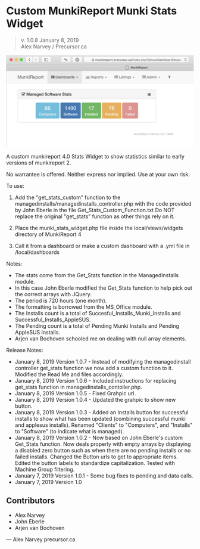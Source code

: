 # Custom MunkiReport Munki Stats Widget

> v. 1.0.8 
> January 8, 2019  
> Alex Narvey / Precursor.ca  

![munki_stats_widget  view](https://github.com/precursorca/munki-stats-widget/blob/master/munki_stats_widget.png)

A custom munkireport 4.0 Stats Widget to show statistics similar to early versions of munkireport 2.

No warrantee is offered. Neither express nor implied. Use at your own risk.

To use:

1) Add the "get_stats_custom" function to the managedinstalls/managedinstalls_controller.php with the code provided by John Eberle in the file Get_Stats_Custom_Function.txt
Do NOT replace the original "get_stats" function as other things rely on it.

2) Place the munki_stats_widget.php file inside the local/views/widgets directory of MunkiReport 4

3) Call it from a dashboard or make a custom dashboard with a .yml file in /local/dashboards

Notes:

- The stats come from the Get_Stats function in the ManagedInstalls module.
- In this case John Eberle modified the Get_Stats function to help pick out the correct arrays with JQuery.
- The period is 720 hours (one month).
- The formatting is borrowed from the MS_Office module.
- The Installs count is a total of Succesful_Installs_Munki_Installs and Successful_Installs_AppleSUS.
- The Pending count is a total of Pending Munki Installs and Pending AppleSUS Installs.
- Arjen van Bochoven schooled me on dealing with null array elements.

Release Notes:

* January 8, 2019 Version 1.0.7 - Instead of modifying the managedinstall controller get_stats function we now add a custom function to it. Modified the Read Me and files accordingly.
* January 8, 2019 Version 1.0.6 - Included instructions for replacing get_stats function in managedinstalls_contoller.php. 
* January 8, 2019 Version 1.0.5 - Fixed Grahpic url. 
* January 8, 2019 Version 1.0.4 - Updated the grahpic to show new button. 
* January 8, 2019 Version 1.0.3 - Added an Installs button for successful installs to show what has been updated (combining successful munki and applesus installs). Renamed "Clients" to "Computers", and "Installs" to "Software" (to indicate what is managed).
* January 8, 2019 Version 1.0.2 - Now based on John Eberle's custom Get_Stats function. Now deals properly with empty arrays by displaying a disabled zero button such as when there are no pending installs or no failed installs. Changed the Button urls to get to appropriate items. Edited the button labels to standardize capitalization. Tested with Machine Group filtering.
* January 7, 2019 Version 1.0.1 - Some bug fixes to pending and data calls.
* January 7, 2019 Version 1.0


## Contributors
* Alex Narvey
* John Eberle
* Arjen van Bochoven

—
Alex Narvey
precursor.ca